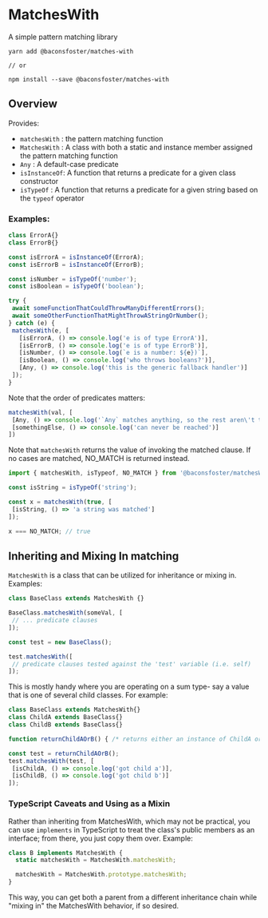 # MatchesWith
A simple pattern matching library

```
yarn add @baconsfoster/matches-with

// or

npm install --save @baconsfoster/matches-with
```

## Overview

 Provides:

 * `matchesWith` : the pattern matching function
 * `MatchesWith` : A class with both a static and instance member assigned the pattern matching function
 * `Any`         : A default-case predicate
 * `isInstanceOf`: A function that returns a predicate for a given class constructor
 * `isTypeOf`    : A function that returns a predicate for a given string based on the `typeof` operator

 ### Examples:

 ```javascript
 class ErrorA{}
 class ErrorB{}

 const isErrorA = isInstanceOf(ErrorA);
 const isErrorB = isInstanceOf(ErrorB);

 const isNumber = isTypeOf('number');
 const isBoolean = isTypeOf('boolean');

try {
  await someFunctionThatCouldThrowManyDifferentErrors();
  await someOtherFunctionThatMightThrowAStringOrNumber();
} catch (e) {
  matchesWith(e, [
    [isErrorA, () => console.log('e is of type ErrorA')],
    [isErrorB, () => console.log('e is of type ErrorB')],
    [isNumber, () => console.log(`e is a number: ${e})`],
    [isBoolean, () => console.log('who throws booleans?')],
    [Any, () => console.log('this is the generic fallback handler')]
  ]);
}
 ```

 Note that the order of predicates matters:

 ```javascript
matchesWith(val, [
  [Any, () => console.log('`Any` matches anything, so the rest aren\'t tested')],
  [somethingElse, () => console.log('can never be reached')]
])
 ```

 Note that `matchesWith` returns the value of invoking the matched clause. If no cases are matched, NO_MATCH is returned instead.

 ```javascript
import { matchesWith, isTypeof, NO_MATCH } from '@baconsfoster/matchesWith';

const isString = isTypeOf('string');

const x = matchesWith(true, [
  [isString, () => 'a string was matched']
]);

x === NO_MATCH; // true
 ```

 ## Inheriting and Mixing In matching

 `MatchesWith` is a class that can be utilized for inheritance or mixing in. Examples:

 ```javascript
class BaseClass extends MatchesWith {}

BaseClass.matchesWith(someVal, [
  // ... predicate clauses
]);

const test = new BaseClass();

test.matchesWith([
  // predicate clauses tested against the 'test' variable (i.e. self)
]);
 ```

 This is mostly handy where you are operating on a sum type- say a value that is one of several child classes. For example:

 ```javascript
class BaseClass extends MatchesWith{}
class ChildA extends BaseClass{}
class ChildB extends BaseClass{}

function returnChildAOrB() { /* returns either an instance of ChildA or ChildB */}

const test = returnChildAOrB();
test.matchesWith(test, [
  [isChildA, () => console.log('got child a')],
  [isChildB, () => console.log('got child b')]
]);
 ```

### TypeScript Caveats and Using as a Mixin

Rather than inheriting from MatchesWith, which may not be practical, you can use `implements` in TypeScript
to treat the class's public members as an interface; from there, you just copy them over. Example:

```javascript
class B implements MatchesWith {
  static matchesWith = MatchesWith.matchesWith;

  matchesWith = MatchesWith.prototype.matchesWith;
}
```

This way, you can get both a parent from a different inheritance chain while "mixing in" the MatchesWith
behavior, if so desired.
